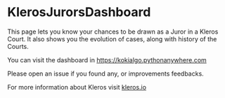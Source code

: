 # KlerosJurorsDashboard
This page lets you know your chances to be drawn as a Juror in a Kleros Court. It also shows you the evolution of cases, along with history of the Courts.

You can visit the dashboard in https://kokialgo.pythonanywhere.com

Please open an issue if you found any, or improvements feedbacks.

For more information about Kleros visit [kleros.io](kleros.io)
